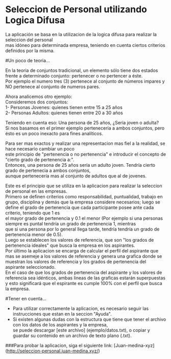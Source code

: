 # Seleccion de Personal utilizando Logica Difusa

La aplicación se basa en la utilizacion de la logica difusa para realizar la seleccion del personal <br/>
mas idóneo para determinada empresa, teniendo en cuenta ciertos criterios definidos por la misma.<br/>

#Un poco de teoria...
<p> En la teoria de conjuntos tradicional, un elemento sólo tiene dos estados frente a 
determinado conjunto: pertenecer o  no pertencer a éste.<br>
Por ejemplo el numero tres (3) pertenece al conjunto de números impares y NO pertenece al conjunto de numeros pares. <br><p>

<p>Ahora analicemos otro ejemplo: <br>
Consideremos dos conjuntos: <br>
1- Personas Jovenes: quienes tienen entre 15 a 25 años <br>
2- Personas Adultos: quienes tienen entre 20 a 30 años <br>

Teniendo en cuenta eso: Una persona de 25 años, ¿Seria joven o adulta? <br>
Si nos basamos en el primer ejemplo pertenecería a ambos conjuntos, pero ésto es un poco inexacto para fines analíticos.<br>

<p>Para ser mas exactos y realizar una representacion mas fiel a la realidad, se hace necesario cambiar un poco<br>
este principio de "pertenencia  o no pertenencia" e introducir el concepto de "cierto grado de pertenencia a:".<br>
Entonces, una persona de 25 años sería un adulto joven. Tendría cierto grado de pertenecia a ambos conjuntos, <br>
aunque pertenecería mas al conjunto de adultos que al de jovenes.<p>

<p>Este es el principio que se utiliza en la aplicacion para realizar la seleccion de personal en  las empresas.<br>
Primero se definen criterios como responsabilidad, puntualidad, trabajo en grupo, disciplina y demás que la empresa considere 
necesarios; luego se define el grado de pertenencia que cada participante posee ante cada criterio, teniendo que 1 es <br>
el mayor grado de pertenencia y 0.1 el menor (Por ejemplo si una personas siempre es puntal tendría un grado de pertenencia 1, mientras<br>
que si una persona por lo general llega tarde, tendría tendría un grado de pertenencia menor de 0.5). <br>
Luego se establecen los valores de referencia, que son "los grados de pertenencia ideales" que busca la empresa en los aspirantes.<br>
Por último la aplicacion se encarga de calcular el perfil del aspirante que mas se asemeje a los valores de referencia y genera una grafica donde se muestran los valores de referencia y los grados de pertenencia del aspirante seleccionado.<br> En el caso de que los grados de pertenencia del aspirante y los valores de referencia sea idénticos, ambas lineas de las graficas estarán superpuestas y esto significará que el espirante es cumple 100% con el perfil que busca la empresa.
</p>

#Tener en cuenta...<br>

* Para utilizar correctamente la aplicacion, es necesario seguir las instrucciones que estan en la seccion "Ayuda".
* Si existen algunas dudas con la estructura que tiene que tener el archivo con los datos de los aspirantes y la empresa,<br>
se puede descargar [este archivo] (ejemplo/datos.txt), o copiar y guardar su contenido en un archivo de texto plano (.txt).




###Para probar la aplicacion, siga el siguiente link:
[Juan-medina-xyz] (http://seleccion-personal.juan-medina.xyz/)<br>

